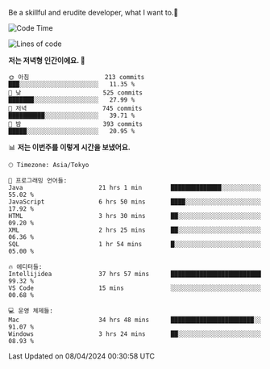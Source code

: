 Be a skillful and erudite developer, what I want to.👶

<!--START_SECTION:waka-->
![Code Time](http://img.shields.io/badge/Code%20Time-669%20hrs%2049%20mins-blue)

![Lines of code](https://img.shields.io/badge/%EC%A0%80%EB%8A%94%20%EC%97%AC%ED%83%9C%EA%B9%8C%EC%A7%80%20-1.1%20million%20%EC%A4%84%EC%9D%98%20%EC%BD%94%EB%93%9C%EB%A5%BC%20%EC%9E%91%EC%84%B1%ED%96%88%EC%96%B4%EC%9A%94.-blue)

**저는 저녁형 인간이에요. 🦉** 

```text
🌞 아침                     213 commits         ███░░░░░░░░░░░░░░░░░░░░░░   11.35 % 
🌆 낮　                     525 commits         ███████░░░░░░░░░░░░░░░░░░   27.99 % 
🌃 저녁                     745 commits         ██████████░░░░░░░░░░░░░░░   39.71 % 
🌙 밤　                     393 commits         █████░░░░░░░░░░░░░░░░░░░░   20.95 % 
```


📊 **저는 이번주를 이렇게 시간을 보냈어요.** 

```text
🕑︎ Timezone: Asia/Tokyo

💬 프로그래밍 언어들: 
Java                     21 hrs 1 min        ██████████████░░░░░░░░░░░   55.02 % 
JavaScript               6 hrs 50 mins       ████░░░░░░░░░░░░░░░░░░░░░   17.92 % 
HTML                     3 hrs 30 mins       ██░░░░░░░░░░░░░░░░░░░░░░░   09.20 % 
XML                      2 hrs 25 mins       ██░░░░░░░░░░░░░░░░░░░░░░░   06.36 % 
SQL                      1 hr 54 mins        █░░░░░░░░░░░░░░░░░░░░░░░░   05.00 % 

🔥 에디터들: 
Intellijidea             37 hrs 57 mins      █████████████████████████   99.32 % 
VS Code                  15 mins             ░░░░░░░░░░░░░░░░░░░░░░░░░   00.68 % 

💻 운영 체제들: 
Mac                      34 hrs 48 mins      ███████████████████████░░   91.07 % 
Windows                  3 hrs 24 mins       ██░░░░░░░░░░░░░░░░░░░░░░░   08.93 % 
```


 Last Updated on 08/04/2024 00:30:58 UTC
<!--END_SECTION:waka-->
